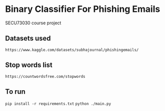 # Binary Classifier For Phishing Emails
SECU73030 course project
 
## Datasets used

`https://www.kaggle.com/datasets/subhajournal/phishingemails/`

## Stop words list

`https://countwordsfree.com/stopwords`

## To run
`pip install -r requirements.txt`
`python ./main.py`
